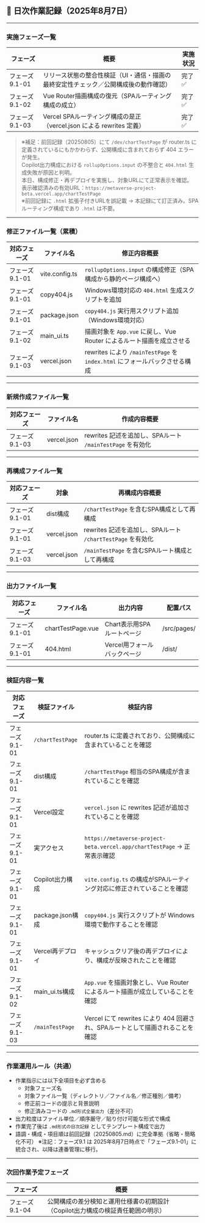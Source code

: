 ## 📅 日次作業記録（2025年8月7日）

---

### 実施フェーズ一覧

| フェーズ      | 概要                                                                                                 | 実施状況   |
|--------------|------------------------------------------------------------------------------------------------------|------------|
| フェーズ9.1-01 | リリース状態の整合性検証（UI・通信・描画の最終安定性チェック／公開構成後の動作確認）              | 完了 ✅     |
| フェーズ9.1-02 | Vue Router描画構成の復元（SPAルーティング構成の成立）                                               | 完了 ✅     |
| フェーズ9.1-03 | Vercel SPAルーティング構成の是正（vercel.json による rewrites 定義）                                | 完了 ✅     |

> ※補足：前回記録（20250805）にて `/dev/chartTestPage` が router.ts に定義されているにもかかわらず、公開構成に含まれておらず 404 エラーが発生。  
> Copilot出力構成における `rollupOptions.input` の不整合と `404.html` 生成失敗が原因と判明。  
> 本日、構成修正・再デプロイを実施し、対象URLにて正常表示を確認。  
> 表示確認済みの有効URL：`https://metaverse-project-beta.vercel.app/chartTestPage`  
> ※前回記録に `.html` 拡張子付きURLを誤記載 → 本記録にて訂正済み。SPAルーティング構成であり `.html` は不要。

---

### 修正ファイル一覧（累積）

| 対応フェーズ   | ファイル名                  | 修正内容概要                                                                 |
|----------------|------------------------------|------------------------------------------------------------------------------|
| フェーズ9.1-01 | vite.config.ts               | `rollupOptions.input` の構成修正（SPA構成から静的ページ構成へ）             |
| フェーズ9.1-01 | copy404.js                   | Windows環境対応の `404.html` 生成スクリプトを追加                           |
| フェーズ9.1-01 | package.json                 | `copy404.js` 実行用スクリプト追加（Windows環境対応）                        |
| フェーズ9.1-02 | main_ui.ts                   | 描画対象を `App.vue` に戻し、Vue Router によるルート描画を成立させる       |
| フェーズ9.1-03 | vercel.json                  | rewrites により `/mainTestPage` を `index.html` にフォールバックさせる構成 |

---

### 新規作成ファイル一覧

| 対応フェーズ   | ファイル名                  | 作成内容概要                                                                 |
|----------------|------------------------------|------------------------------------------------------------------------------|
| フェーズ9.1-03 | vercel.json                  | rewrites 記述を追加し、SPAルート `/mainTestPage` を有効化                    |

---

### 再構成ファイル一覧

| 対応フェーズ   | 対象                      | 再構成内容概要                                               |
|----------------|---------------------------|--------------------------------------------------------------|
| フェーズ9.1-01 | dist構成                  | `/chartTestPage` を含むSPA構成として再構成                    |
| フェーズ9.1-01 | vercel.json               | rewrites 記述を追加し、SPAルート `/chartTestPage` を有効化    |
| フェーズ9.1-03 | vercel.json               | `/mainTestPage` を含むSPAルート構成として再構成               |

---

### 出力ファイル一覧

| 対応フェーズ   | ファイル名                  | 出力内容                                                       | 配置パス     |
|----------------|------------------------------|----------------------------------------------------------------|--------------|
| フェーズ9.1-01 | chartTestPage.vue            | Chart表示用SPAルートページ                                     | /src/pages/  |
| フェーズ9.1-01 | 404.html                     | Vercel用フォールバックページ                                   | /dist/       |

---

### 検証内容一覧

| 対応フェーズ   | 検証ファイル              | 検証内容                                                                       |
|----------------|---------------------------|----------------------------------------------------------------------------------|
| フェーズ9.1-01 | `/chartTestPage`          | router.ts に定義されており、公開構成に含まれていることを確認                  |
| フェーズ9.1-01 | dist構成                  | `/chartTestPage` 相当のSPA構成が含まれていることを確認                         |
| フェーズ9.1-01 | Vercel設定                | `vercel.json` に rewrites 記述が追加されていることを確認                        |
| フェーズ9.1-01 | 実アクセス                | `https://metaverse-project-beta.vercel.app/chartTestPage` → 正常表示確認       |
| フェーズ9.1-01 | Copilot出力構成           | `vite.config.ts` の構成がSPAルーティング対応に修正されていることを確認         |
| フェーズ9.1-01 | package.json構成          | `copy404.js` 実行スクリプトが Windows 環境で動作することを確認                  |
| フェーズ9.1-01 | Vercel再デプロイ           | キャッシュクリア後の再デプロイにより、構成が反映されたことを確認               |
| フェーズ9.1-02 | main_ui.ts構成            | `App.vue` を描画対象とし、Vue Router によるルート描画が成立していることを確認 |
| フェーズ9.1-03 | `/mainTestPage`           | Vercel にて rewrites により 404 回避され、SPAルートとして描画されることを確認 |

---

### 作業運用ルール（共通）

- 作業指示には以下全項目を必ず含める  
  - 対象フェーズ名  
  - 対象ファイル一覧（ディレクトリ／ファイル名／修正種別／備考）  
  - 修正前コードの提示と背景説明  
  - 修正済みコードの `.md形式全量出力`（差分不可）  
- 出力粒度はファイル単位／順序厳守／貼り付け可能な形式で構成  
- 作業完了後は `.md形式の日次記録` としてテンプレート構成で出力  
- 語調・構成・項目順は前回記録（20250805.md）に完全準拠（省略・簡略化不可）
※注記：フェーズ9.1 は 2025年8月7日時点で「フェーズ9.1-01」に統合され、以降は連番管理に移行。

---

### 次回作業予定フェーズ

| フェーズ      | 概要                                                                                                 |
|--------------|------------------------------------------------------------------------------------------------------|
| フェーズ9.1-04 | 公開構成の差分検知と運用仕様書の初期設計（Copilot出力構成の検証責任範囲の明示）                     |